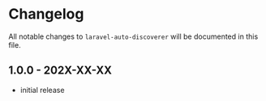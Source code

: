 # Changelog

All notable changes to `laravel-auto-discoverer` will be documented in this file.

## 1.0.0 - 202X-XX-XX

- initial release
